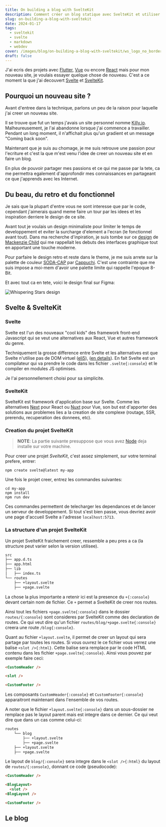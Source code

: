 ```yaml
---
title: On building a blog with SvelteKit
description: Comment créer un blog statique avec SvelteKit et utiliser Markdown pour les articles de blog.
slug: on-building-a-blog-with-sveltekit
date: 2024-01-17
tags:
  - sveltekit
  - svelte
  - markdown
  - webdev
cover: /images/blog/on-building-a-blog-with-sveltekit/ws_logo_no_border.svg
draft: false
---
```


J'ai ecris des projets avec [Flutter](), [Vue]() ou encore [React]() mais pour mon nouveau site, je voulais essayer quelque chose de nouveau.
C'est a ce moment la que j'ai decouvert [Svelte]() et [SvelteKit]().

## Pourquoi un nouveau site ?

Avant d'entree dans la technique, parlons un peu de la raison pour laquelle j'ai creer un nouveau site.

Il se trouve que fut un temps j'avais un site personnel nomme [Killy.io](). Malheureusement, je l'ai abandonne lorsque j'ai commence a travailler. Pendant un long moment, il n'affichait plus qu'un gradient et un message "Coming back soon".

Maintenant que je suis au chomage, je me suis retrouve une passion pour l'ecriture et c'est la que m'est venu l'idee de creer un nouveau site et en faire un blog.

En plus de pouvoir partager mes passions et ce qui me passe par la tete, ca me permettra egalement d'approfondir mes connaissances en partageant ce que j'apprends avec les Internet.

## Du beau, du retro et du fonctionnel

Je sais que la plupart d'entre vous ne sont interesse que par le code, cependant j'aimerais quand meme faire un tour par les idees et les inspiration derriere le design de ce site.

Avant tout je voulais un design minimaliste pour limiter le temps de developpement et eviter la surcharge d'element a l'ecran (le fonctionnel avant tout).
Dans ma recherche d'inpiration, je suis tombe sur ce [design](https://mac-template.webflow.io/) de [Mackenzie Child](https://www.mackenziechild.me/) qui me rappellait les debuts des interfaces graphique tout en apportant une touche moderne.

Pour parfaire le design retro et reste dans le theme, je me suis arrete sur la palette de couleur [SODA-CAP](https://lospec.com/palette-list/soda-cap) par [Cappuchi](https://lospec.com/cpch01). C'est une contrainte que me suis impose a moi-mem d'avoir une palette limite qui rappelle l'epoque 8-Bit.

Et avec tout ca en tete, voici le design final sur Figma:

<div class="flex justify-center">
<img class="w-80 border-4 border-mariner rounded-lg" src='/images/blog/on-building-a-blog-with-sveltekit/WorldDesktop.png' alt='Whispering Stars design' loading="lazy" />
</div>

## Svelte & SvelteKit

### Svelte

Svelte est l'un des nouveaux "cool kids" des framework front-end Javascript qui se veut une alternatives aux React, Vue et autres framework du genre.

Techniquement la grosse difference entre Svelte et les alternatives est que Svelte n'utilise pas de DOM virtuel ([eli5](https://eli5.gg/Virtual%20DOM)), ([en details](https://refine.dev/blog/react-virtual-dom/#components-of-the-virtual-dom)). En fait Svelte est un compilateur qui va prendre le code dans les fichier `.svelte{:console}` et le compiler en modules JS optimises.

Je l'ai personnellement choisi pour sa simplicite.

### SvelteKit

SvelteKit est framework d'application base sur Svelte. Comme les alternatives [Next]() pour React ou [Nuxt]() pour Vue, son but est d'apporter des solutions aux problemes lies a la creation de site complexe (routage, SSR, prerendu, recuperation des donnees, etc).

### Creation du projet SvelteKit

> **NOTE**: La partie suivante presuppose que vous avez [Node]() deja installe sur votre machine.

Pour creer une projet *SvelteKit*, c'est assez simplement, sur votre terminal prefere, entrer:

```console
npm create svelte@latest my-app
```

Une fois le projet creer, entrez les commandes suivantes:

```console
cd my-app
npm install
npm run dev
```

Ces commandes permettent de telecharger les dependances et de lancer un serveur de developpement. Si tout s'est bien passe, vous devriez avoir une page d'accueil Svelte a l'adresse `localhost:5713`.

### La structure d'un projet SvelteKit

Un projet SvelteKit fraichement creer, ressemble a peu pres a ca (la structure peut varier selon la version utilisee).

```bash
src
├── app.d.ts
├── app.html
├── lib
│   ├── index.ts
└── routes
    ├── +layout.svelte
    ├── +page.svelte
```

La chose la plus importante a retenir ici est la presence du `+{:console}` devant certain nom de fichier. Ce `+` permet a SvelteKit de creer nos routes.

Ainsi tout les fichiers `+page.svelte{:console}` dans le dossier `routes/{:console}` sont consideres par SvelteKit comme des declaration de routes. Ce qui veut dire qu'un fichier `routes/blog/+page.svelte{:console}` creera une route `/blog{:console}`.

Quant au fichier `+layout.svelte`, il permet de creer un layout qui sera partage par toutes les routes.
Si vous ouvrez le ce fichier vous verrez une balise `<slot />{:html}`. Cette balise sera remplace par le code HTML contenu dans les fichier `+page.svelte{:console}`.
Ainsi vous pouvez par exemple faire ceci:
```html
<CustomHeader />

<slot />

<CustomFooter />
```
Les composants `CustomHeader{:console}` et `CustomFooter{:console}` apparaitront maintenant dans l'ensemble de vos routes.

A noter que le fichier `+layout.svelte{:console}` dans un sous-dossier ne remplace pas le layout parent mais est integre dans ce dernier.
Ce qui veut dire que dans un cas comme celui-ci:
```bash
routes
    └── blog
        ├── +layout.svelte
        ├── +page.svelte
    ├── +layout.svelte
    ├── +page.svelte
```
Le layout de `blog/{:console}` sera integre dans le `<slot />{:html}` du layout de `routes/{:console}`, donnant ce code (pseudocode):
```html
<CustomHeader />

<BlogLayout>
  <slot />
<BlogLayout />

<CustomFooter />
```

## Le blog

